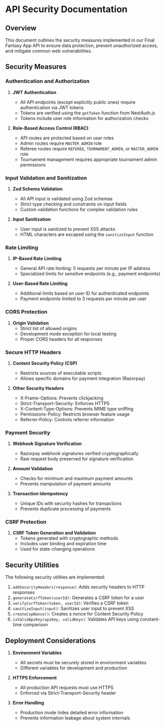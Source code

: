 # API Security Documentation

## Overview

This document outlines the security measures implemented in our Final Fantasy App API to ensure data protection, prevent unauthorized access, and mitigate common web vulnerabilities.

## Security Measures

### Authentication and Authorization

1. **JWT Authentication**
   - All API endpoints (except explicitly public ones) require authentication via JWT tokens
   - Tokens are verified using the `getToken` function from NextAuth.js
   - Tokens include user role information for authorization checks

2. **Role-Based Access Control (RBAC)**
   - API routes are protected based on user roles
   - Admin routes require `MASTER_ADMIN` role
   - Referee routes require `REFEREE`, `TOURNAMENT_ADMIN`, or `MASTER_ADMIN` role
   - Tournament management requires appropriate tournament admin permissions

### Input Validation and Sanitization

1. **Zod Schema Validation**
   - All API input is validated using Zod schemas
   - Strict type checking and constraints on input fields
   - Custom validation functions for complex validation rules

2. **Input Sanitization**
   - User input is sanitized to prevent XSS attacks
   - HTML characters are escaped using the `sanitizeInput` function

### Rate Limiting

1. **IP-Based Rate Limiting**
   - General API rate limiting: 5 requests per minute per IP address
   - Specialized limits for sensitive endpoints (e.g., payment endpoints)

2. **User-Based Rate Limiting**
   - Additional limits based on user ID for authenticated endpoints
   - Payment endpoints limited to 3 requests per minute per user

### CORS Protection

1. **Origin Validation**
   - Strict list of allowed origins
   - Development mode exception for local testing
   - Proper CORS headers for all responses

### Secure HTTP Headers

1. **Content Security Policy (CSP)**
   - Restricts sources of executable scripts
   - Allows specific domains for payment integration (Razorpay)

2. **Other Security Headers**
   - X-Frame-Options: Prevents clickjacking
   - Strict-Transport-Security: Enforces HTTPS
   - X-Content-Type-Options: Prevents MIME type sniffing
   - Permissions-Policy: Restricts browser feature usage
   - Referrer-Policy: Controls referrer information

### Payment Security

1. **Webhook Signature Verification**
   - Razorpay webhook signatures verified cryptographically
   - Raw request body preserved for signature verification

2. **Amount Validation**
   - Checks for minimum and maximum payment amounts
   - Prevents manipulation of payment amounts

3. **Transaction Idempotency**
   - Unique IDs with security hashes for transactions
   - Prevents duplicate processing of payments

### CSRF Protection

1. **CSRF Token Generation and Validation**
   - Tokens generated with cryptographic methods
   - Includes user binding and expiration time
   - Used for state-changing operations

## Security Utilities

The following security utilities are implemented:

1. `addSecurityHeaders(response)`: Adds security headers to HTTP responses
2. `generateCsrfToken(userId)`: Generates a CSRF token for a user
3. `verifyCsrfToken(token, userId)`: Verifies a CSRF token
4. `sanitizeInput(input)`: Sanitizes user input to prevent XSS
5. `createCspNonce()`: Creates a nonce for Content Security Policy
6. `isValidApiKey(apiKey, validKeys)`: Validates API keys using constant-time comparison

## Deployment Considerations

1. **Environment Variables**
   - All secrets must be securely stored in environment variables
   - Different variables for development and production

2. **HTTPS Enforcement**
   - All production API requests must use HTTPS
   - Enforced via Strict-Transport-Security header

3. **Error Handling**
   - Production mode hides detailed error information
   - Prevents information leakage about system internals 